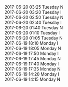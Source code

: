 2017-06-20 03:25 Tuesday  N  
2017-06-20 03:20 Tuesday  I  
2017-06-20 02:50 Tuesday  N  
2017-06-20 02:40 Tuesday  I  
2017-06-20 01:40 Tuesday  N  
2017-06-20 01:10 Tuesday  I  
2017-06-20 01:05 Tuesday  N  
2017-06-19 18:10 Monday  I  
2017-06-19 18:05 Monday  N  
2017-06-19 17:50 Monday  I  
2017-06-19 17:45 Monday  N  
2017-06-19 17:40 Monday  I  
2017-06-19 17:35 Monday  N  
2017-06-19 14:20 Monday  I  
2017-06-19 14:15 Monday  N  
